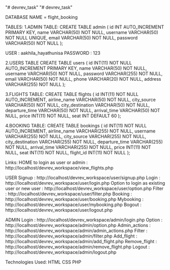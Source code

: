 "# devrev_task" 
"# devrev_task" 



DATABASE NAME = flight_booking

TABLES:
1.ADMIN TABLE:
CREATE TABLE admin (
    id INT AUTO_INCREMENT PRIMARY KEY,
    name VARCHAR(50) NOT NULL,
    username VARCHAR(50) NOT NULL UNIQUE,
    email VARCHAR(50) NOT NULL,
    password VARCHAR(50) NOT NULL
);

USER : aakhila_hayathunisa
PASSWORD : 123

2.USERS TABLE
CREATE TABLE users (
  id INT(11) NOT NULL AUTO_INCREMENT PRIMARY KEY,
  name VARCHAR(50) NOT NULL,
  username VARCHAR(50) NOT NULL,
  password VARCHAR(255) NOT NULL,
  email VARCHAR(50) NOT NULL,
  phone VARCHAR(20) NOT NULL,
  address VARCHAR(255) NOT NULL
);


3.FLIGHTS TABLE:
CREATE TABLE flights (
  id INT(11) NOT NULL AUTO_INCREMENT,
  airline_name VARCHAR(50) NOT NULL,
  city_source VARCHAR(50) NOT NULL,
  city_destination VARCHAR(50) NOT NULL,
  departure_time VARCHAR(50) NOT NULL,
  arrival_time VARCHAR(50) NOT NULL,
  price INT(11) NOT NULL,
  seat INT DEFAULT 60
);

4.BOOKING TABLE:
CREATE TABLE bookings (
  id INT(11) NOT NULL AUTO_INCREMENT,
  airline_name VARCHAR(255) NOT NULL,
  username VARCHAR(255) NOT NULL,
  city_source VARCHAR(255) NOT NULL,
  city_destination VARCHAR(255) NOT NULL,
  departure_time VARCHAR(255) NOT NULL,
  arrival_time VARCHAR(255) NOT NULL,
  price INT(11) NOT NULL,
  seat INT(11) NOT NULL,
  flight_id INT(11) NOT NULL
);



Links:
HOME
to login as user or admin : http://localhost/devrev_workspace/view_flights.php

USER
Signup : http://localhost/devrev_workspace/user/signup.php
Login : http://localhost/devrev_workspace/user/login.php
Option to login as existing user or new user : http://localhost/devrev_workspace/user/option.php
Filter : http://localhost/devrev_workspace/user/filter.php
Booking : http://localhost/devrev_workspace/user/booking.php
Mybooking : http://localhost/devrev_workspace/user/mybooking.php
Bogout : http://localhost/devrev_workspace/user/logout.php

ADMIN
Login : http://localhost/devrev_workspace/admin/login.php
Option : http://localhost/devrev_workspace/admin/option.php
Admin_actions : http://localhost/devrev_workspace/admin/admin_actions.php
Filter : http://localhost/devrev_workspace/admin/filter.php
Add_flight : http://localhost/devrev_workspace/admin/add_flight.php
Remove_flight : http://localhost/devrev_workspace/admin/remove_flight.php
Logout : http://localhost/devrev_workspace/admin/logout.php

Technologies Used:
 HTML
 CSS
 PHP








